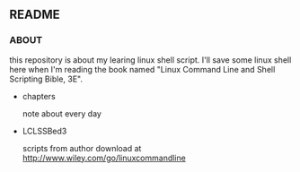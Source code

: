 ## README
### ABOUT

this repository is about my learing linux shell script.
I'll save some linux shell here when I'm reading the book named "Linux Command Line and Shell Scripting Bible, 3E".

- chapters

  note about every day

- LCLSSBed3

  scripts from author download at http://www.wiley.com/go/linuxcommandline

  

  